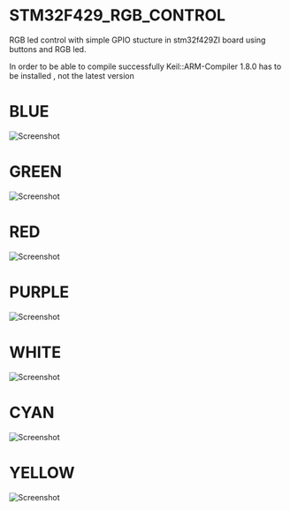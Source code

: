 # STM32F429_RGB_CONTROL

RGB led control with simple GPIO stucture in stm32f429ZI board using buttons and RGB led.

In order to be able to compile successfully Keil::ARM-Compiler 1.8.0 has to be installed , not the latest version




 # BLUE
![Screenshot](a1.jpg)

# GREEN
![Screenshot](a2.jpg)

# RED
![Screenshot](a3.jpg)

# PURPLE
![Screenshot](a4.jpg)

# WHITE
![Screenshot](a5.jpg)

# CYAN
![Screenshot](a6.jpg)

# YELLOW
![Screenshot](a7.jpg)
